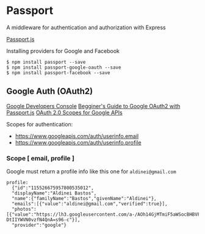 # Passport

A middleware for authentication and authorization with Express

[Passport.js](http://www.passportjs.org/)

Installing providers for Google and Facebook

```
$ npm install passport --save
$ npm install passport-google-oauth --save
$ npm install passport-facebook --save
```

## Google Auth (OAuth2)

[Google Developers Console](https://console.developers.google.com/apis/credentials)
[Begginer's Guide to Google OAuth2 with Passport.js](https://dev.to/phyllis_yym/beginner-s-guide-to-google-oauth-with-passport-js-2gh4)
[OAuth 2.0 Scopes for Google APIs](https://developers.google.com/identity/protocols/oauth2/scopes)

Scopes for authentication:

+ https://www.googleapis.com/auth/userinfo.email
+ https://www.googleapis.com/auth/userinfo.profile

### Scope [ email, profile ]

Google must return a profile info like this one for `aldinei@gmail.com`

```
profile:
  {"id":"115526675957800535012",
  "displayName":"Aldinei Bastos",
  "name":{"familyName":"Bastos","givenName":"Aldinei"},
  "emails":[{"value":"aldinei@gmail.com","verified":true}],
  "photos":[{"value":"https://lh3.googleusercontent.com/a-/AOh14GjMTmiF5aWSocBHBVF56wcT-DtIIYWVN0vzfN4QnA=s96-c"}],
  "provider":"google"}
```